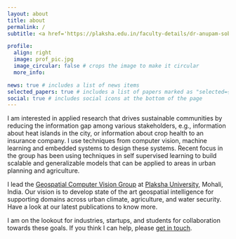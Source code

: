 ```yaml
---
layout: about
title: about
permalink: /
subtitle: <a href='https://plaksha.edu.in/faculty-details/dr-anupam-sobti'>Assistant Professor</a>, Plaksha University, Previously-MSR, IITD, QCOM

profile:
  align: right
  image: prof_pic.jpg
  image_circular: false # crops the image to make it circular
  more_info: 

news: true # includes a list of news items
selected_papers: true # includes a list of papers marked as "selected={true}"
social: true # includes social icons at the bottom of the page
---
```


I am interested in applied research that drives sustainable communities by reducing the information gap among various stakeholders, e.g., information about heat islands in the city, or information about crop health to an insurance company. I use techniques from computer vision, machine learning and embedded systems to design these systems. Recent focus in the group has been using techniques in self supervised learning to build scalable and generalizable models that can be applied to areas in urban planning and agriculture.

I lead the [Geospatial Computer Vision Group](geospatial-computer-vision) at [Plaksha University](https://plaksha.edu.in), Mohali, India. Our vision is to develop state of the art geospatial intelligence for supporting domains across urban climate, agriculture, and water security. Have a look at our latest publications to know more.

I am on the lookout for industries, startups, and students for  collaboration towards these goals. If you think I can help, please [get in touch](/get_in_touch/).
